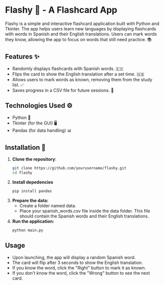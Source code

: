 # Flashy 🌟 - A Flashcard App

Flashy is a simple and interactive flashcard application built with Python and Tkinter. The app helps users learn new languages by displaying flashcards with words in Spanish and their English translations. Users can mark words they know, allowing the app to focus on words that still need practice. 📚

## Features ✨

- Randomly displays flashcards with Spanish words. 🇪🇸
- Flips the card to show the English translation after a set time. 🇬🇧
- Allows users to mark words as known, removing them from the study list. ✅
- Saves progress in a CSV file for future sessions. 💾

## Technologies Used ⚙️

- Python 🐍
- Tkinter (for the GUI) 🖥️
- Pandas (for data handling) 📊

## Installation 🚀

1. **Clone the repository**:
   ```bash
   git clone https://github.com/yourusername/flashy.git
   cd flashy
2. **Install depedencies**
   ```bash
   pip install pandas
3. **Prepare the data:**
   - Create a folder named data.
   - Place your spanish_words.csv file inside the data folder. This file should contain the Spanish words and their English translations.
4. **Run the application:**
   ```bash
   python main.py

## Usage
- Upon launching, the app will display a random Spanish word.
- The card will flip after 3 seconds to show the English translation.
- If you know the word, click the "Right" button to mark it as known.
- If you don't know the word, click the "Wrong" button to see the next card.
